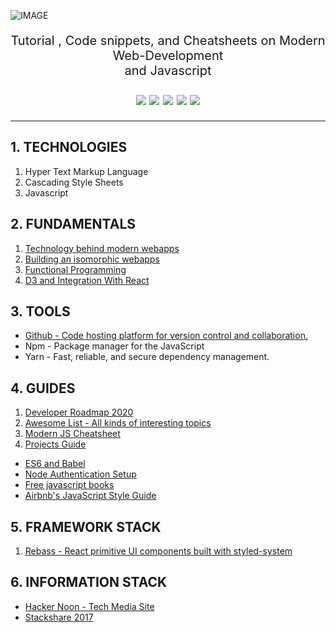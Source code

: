 ![IMAGE](https://github.com/Amarjit-pheiroijam/Modern-Web-Development/blob/master/web.png)

<p align="center" style="font-size:20px;">
Tutorial , Code snippets, and Cheatsheets on Modern Web-Development<br>and Javascript <br><br>
  
<img src="https://badgen.net/badge/Tutorial/Markdowns/pink?icon=github">
<img src="https://img.shields.io/badge/Stars-3-red">
<img src="https://img.shields.io/github/license/kuttim/regg.svg">
<img src="https://img.shields.io/github/issues-raw/kuttim/regg.svg">
<img src="https://badgen.net/badge/Forks/0/pink?icon=github">
  
</p>
<hr>

## 1. TECHNOLOGIES
1. Hyper Text Markup Language
2. Cascading Style Sheets
3. Javascript

## 2. FUNDAMENTALS
1. [Technology behind modern webapps](/fundamental/tech-behind-modern-webapps.md)
2. [Building an isomorphic webapps](/fundamental/isomorphic-webapp.md)
3. [Functional Programming](/fundamental/functional-programming.md)
5. [D3 and Integration With React](/guides/d3-react-integration.md)

## 3. TOOLS 
* [Github - Code hosting platform for version control and collaboration.](/guides/git-tutorial.md)
* Npm - Package manager for the JavaScript
* Yarn - Fast, reliable, and secure dependency management.

## 4. GUIDES
1. [Developer Roadmap 2020](https://github.com/kamranahmedse/developer-roadmap)
2. [Awesome List - All kinds of interesting topics](https://github.com/sindresorhus/awesome)
3. [Modern JS Cheatsheet](https://github.com/mbeaudru/modern-js-cheatsheet)
4. [Projects Guide](https://github.com/wearehive/project-guidelines#readme)

* [ES6 and Babel](/guides/es6-and-babel.md)
* [Node Authentication Setup](/guides/auth-setup.md)
* [Free javascript books](https://jsbooks.revolunet.com/)
* [Airbnb's JavaScript Style Guide](https://github.com/airbnb/javascript)

## 5. FRAMEWORK STACK
1. [Rebass - React primitive UI components built with styled-system](https://rebassjs.org/)

## 6. INFORMATION STACK
* [Hacker Noon - Tech Media Site](https://hackernoon.com/)
* [Stackshare 2017](https://stackshare.io/posts/top-developer-tools-2017)


